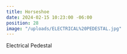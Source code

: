 ```yaml
---
title: Horseshoe
date: 2024-02-15 10:23:00 -06:00
position: 28
image: "/uploads/ELECTRICAL%20PEDESTAL.jpg"
---
```


Electrical Pedestal